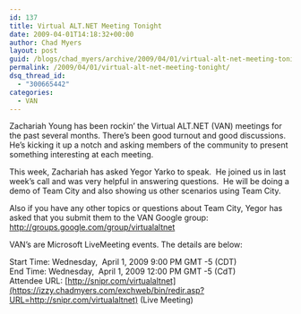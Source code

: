 ```yaml
---
id: 137
title: Virtual ALT.NET Meeting Tonight
date: 2009-04-01T14:18:32+00:00
author: Chad Myers
layout: post
guid: /blogs/chad_myers/archive/2009/04/01/virtual-alt-net-meeting-tonight.aspx
permalink: /2009/04/01/virtual-alt-net-meeting-tonight/
dsq_thread_id:
  - "300665442"
categories:
  - VAN
---
```

Zachariah Young has been rockin’ the Virtual ALT.NET (VAN) meetings for the past several months. There’s been good turnout and good discussions.&#160; He’s kicking it up a notch and asking members of the community to present something interesting at each meeting.

This week, Zachariah has asked Yegor Yarko to speak.&#160; He joined us in last week&#8217;s call and was very helpful in answering questions.&#160; He will be doing a demo of Team City and also showing us other scenarios using Team City. 

Also if you have any other topics or questions about Team City, Yegor has asked that you submit them to the VAN Google group: <http://groups.google.com/group/virtualaltnet>

VAN’s are Microsoft LiveMeeting events. The details are below:

Start Time: Wednesday,&#160; April 1, 2009 9:00 PM GMT -5 (CDT)   
End Time: Wednesday,&#160; April 1, 2009 12:00 PM GMT -5 (CdT)   
Attendee URL: [http://snipr.com/virtualaltnet](https://izzy.chadmyers.com/exchweb/bin/redir.asp?URL=http://snipr.com/virtualaltnet) (Live Meeting)
